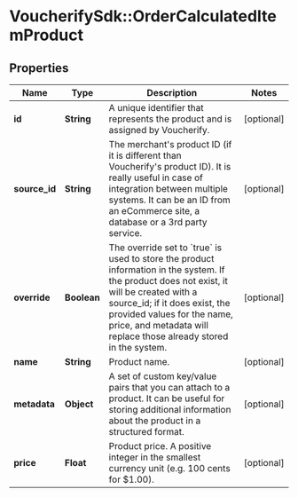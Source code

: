 # VoucherifySdk::OrderCalculatedItemProduct

## Properties

| Name | Type | Description | Notes |
| ---- | ---- | ----------- | ----- |
| **id** | **String** | A unique identifier that represents the product and is assigned by Voucherify. | [optional] |
| **source_id** | **String** | The merchant&#39;s product ID (if it is different than Voucherify&#39;s product ID). It is really useful in case of integration between multiple systems. It can be an ID from an eCommerce site, a database or a 3rd party service. | [optional] |
| **override** | **Boolean** | The override set to &#x60;true&#x60; is used to store the product information in the system. If the product does not exist, it will be created with a source_id; if it does exist, the provided values for the name, price, and metadata will replace those already stored in the system. | [optional] |
| **name** | **String** | Product name. | [optional] |
| **metadata** | **Object** | A set of custom key/value pairs that you can attach to a product. It can be useful for storing additional information about the product in a structured format. | [optional] |
| **price** | **Float** | Product price. A positive integer in the smallest currency unit (e.g. 100 cents for $1.00). | [optional] |

